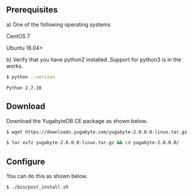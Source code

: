 ## Prerequisites

a) One of the following operating systems

<i class="icon-centos"></i> CentOS 7

<i class="icon-ubuntu"></i> Ubuntu 16.04+

b) Verify that you have python2 installed. Support for python3 is in the works.

```sh
$ python --version
```

```
Python 2.7.10
```

## Download

Download the YugabyteDB CE package as shown below.

```sh
$ wget https://downloads.yugabyte.com/yugabyte-2.0.0.0-linux.tar.gz
```

```sh
$ tar xvfz yugabyte-2.0.0.0-linux.tar.gz && cd yugabyte-2.0.0.0/
```

## Configure

You can do this as shown below.

```sh
$ ./bin/post_install.sh
```
